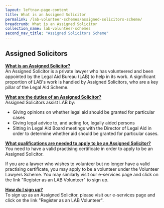 ```yaml
---
layout: leftnav-page-content
title: What is an Assigned Solicitor
permalink: /lab-volunteer-schemes/assigned-solicitors-scheme/
breadcrumb: What is an Assigned Solicitor
collection_name: lab-volunteer-schemes
second_nav_title: "Assigned Solicitors Scheme"
---
```

Assigned Solicitors 
---
<b> <u>What is an Assigned Solicitor? </u> </b> <br>
An Assigned Solicitor is a private lawyer who has volunteered and been appointed by the Legal Aid Bureau (LAB) to help in its work. A significant proportion of LAB's work is handled by Assigned Solicitors, who are a key pillar of the Legal Aid Scheme. <br>

<b> <u>What are the duties of an Assigned Solicitor? </u> </b> <br>
Assigned Solicitors assist LAB by:
* Giving opinions on whether legal aid should be granted for particular cases
* Giving legal advice to, and acting for, legally aided persons
* Sitting in Legal Aid Board meetings with the Director of Legal Aid in order to determine whether aid should be granted for particular cases. <br>

<b> <u>What qualifications are needed to apply to  be an Assigned Solicitor? </u> </b> <br>
You need to have a valid practising certificate in order to apply to be an Assigned Solicitor.

If you are a lawyer who wishes to volunteer but no longer have a valid practising certificate, you may apply to be a volunteer under the Volunteer Lawyers Scheme. You may similarly visit our e-services page and click on the link "Register as an LAB Volunteer" to sign up.  <br>

<b> <u>How do I sign up? </u> </b> <br>
To sign up as an Assigned Solicitor, please visit our e-services page and click on the link "Register as an LAB Volunteer".



 
